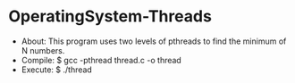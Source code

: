 # OperatingSystem-Threads

<ul>
  <li> About: This program uses two levels of pthreads to find
          the minimum of N numbers. </li>
  <li> Compile: $ gcc -pthread thread.c -o thread </li>
  <li> Execute: $ ./thread </li>
</ul>
  
